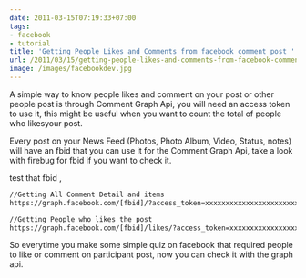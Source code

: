 ```yaml
---
date: 2011-03-15T07:19:33+07:00
tags: 
- facebook
- tutorial
title: 'Getting People Likes and Comments from facebook comment post '
url: /2011/03/15/getting-people-likes-and-comments-from-facebook-comment-post/
image: /images/facebookdev.jpg
---
```


A simple way to know people likes and comment on your post or other people post is through Comment Graph Api, you will need an access token to use it, this might be useful when you want to count the total of people who likesyour post.

Every post on your News Feed (Photos, Photo Album, Video, Status, notes) will have an fbid that you can use it for the Comment Graph Api, take a look with firebug for fbid if you want to check it.

test that fbid ,
```html
//Getting All Comment Detail and items
https://graph.facebook.com/[fbid]/?access_token=xxxxxxxxxxxxxxxxxxxxxxxxxx

//Getting People who likes the post
https://graph.facebook.com/[fbid]/likes/?access_token=xxxxxxxxxxxxxxxxxxxxxxxxxx
```
So everytime you make some simple quiz on facebook that required people to like or comment on participant post, now you can check it with the graph api.